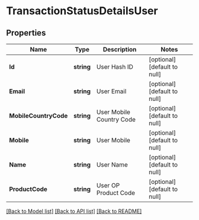 # TransactionStatusDetailsUser

## Properties
Name | Type | Description | Notes
------------ | ------------- | ------------- | -------------
**Id** | **string** | User Hash ID | [optional] [default to null]
**Email** | **string** | User Email | [optional] [default to null]
**MobileCountryCode** | **string** | User Mobile Country Code | [optional] [default to null]
**Mobile** | **string** | User Mobile | [optional] [default to null]
**Name** | **string** | User Name | [optional] [default to null]
**ProductCode** | **string** | User OP Product Code | [optional] [default to null]

[[Back to Model list]](../README.md#documentation-for-models) [[Back to API list]](../README.md#documentation-for-api-endpoints) [[Back to README]](../README.md)

